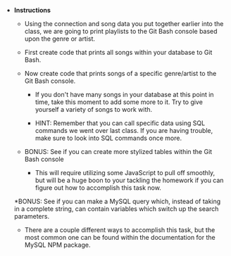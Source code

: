 
* **Instructions**

  * Using the connection and song data you put together earlier into the class, we are going to print playlists to the Git Bash console based upon the genre or artist.

  * First create code that prints all songs within your database to Git Bash.

  * Now create code that prints songs of a specific genre/artist to the Git Bash console.

    * If you don't have many songs in your database at this point in time, take this moment to add some more to it. Try to give yourself a variety of songs to work with.

    * HINT: Remember that you can call specific data using SQL commands we went over last class. If you are having trouble, make sure to look into SQL commands once more.

  * BONUS: See if you can create more stylized tables within the Git Bash console

    * This will require utilizing some JavaScript to pull off smoothly, but will be a huge boon to your tackling the homework if you can figure out how to accomplish this task now.

  *BONUS: See if you can make a MySQL query which, instead of taking in a complete string, can contain variables which switch up the search parameters.

    * There are a couple different ways to accomplish this task, but the most common one can be found within the documentation for the MySQL NPM package.
